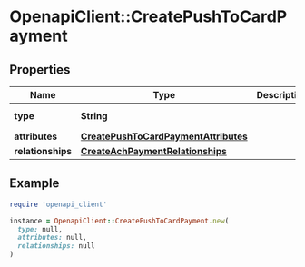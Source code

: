 # OpenapiClient::CreatePushToCardPayment

## Properties

| Name | Type | Description | Notes |
| ---- | ---- | ----------- | ----- |
| **type** | **String** |  | [optional][default to &#39;pushToCardPayment&#39;] |
| **attributes** | [**CreatePushToCardPaymentAttributes**](CreatePushToCardPaymentAttributes.md) |  |  |
| **relationships** | [**CreateAchPaymentRelationships**](CreateAchPaymentRelationships.md) |  |  |

## Example

```ruby
require 'openapi_client'

instance = OpenapiClient::CreatePushToCardPayment.new(
  type: null,
  attributes: null,
  relationships: null
)
```

